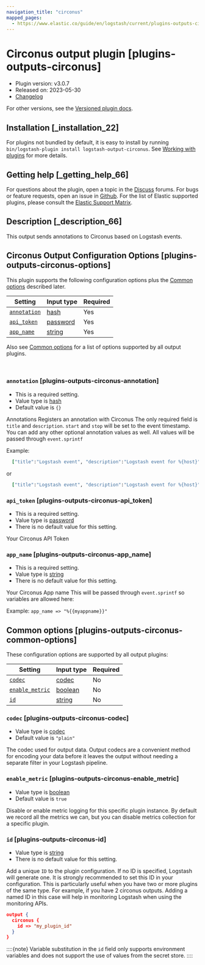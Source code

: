 ```yaml
---
navigation_title: "circonus"
mapped_pages:
  - https://www.elastic.co/guide/en/logstash/current/plugins-outputs-circonus.html
---
```


# Circonus output plugin [plugins-outputs-circonus]


* Plugin version: v3.0.7
* Released on: 2023-05-30
* [Changelog](https://github.com/logstash-plugins/logstash-output-circonus/blob/v3.0.7/CHANGELOG.md)

For other versions, see the [Versioned plugin docs](logstash-docs://docs/reference/output-circonus-index.md).

## Installation [_installation_22]

For plugins not bundled by default, it is easy to install by running `bin/logstash-plugin install logstash-output-circonus`. See [Working with plugins](/reference/working-with-plugins.md) for more details.


## Getting help [_getting_help_66]

For questions about the plugin, open a topic in the [Discuss](http://discuss.elastic.co) forums. For bugs or feature requests, open an issue in [Github](https://github.com/logstash-plugins/logstash-output-circonus). For the list of Elastic supported plugins, please consult the [Elastic Support Matrix](https://www.elastic.co/support/matrix#logstash_plugins).


## Description [_description_66]

This output sends annotations to Circonus based on Logstash events.


## Circonus Output Configuration Options [plugins-outputs-circonus-options]

This plugin supports the following configuration options plus the [Common options](#plugins-outputs-circonus-common-options) described later.

| Setting | Input type | Required |
| --- | --- | --- |
| [`annotation`](#plugins-outputs-circonus-annotation) | [hash](/reference/configuration-file-structure.md#hash) | Yes |
| [`api_token`](#plugins-outputs-circonus-api_token) | [password](/reference/configuration-file-structure.md#password) | Yes |
| [`app_name`](#plugins-outputs-circonus-app_name) | [string](/reference/configuration-file-structure.md#string) | Yes |

Also see [Common options](#plugins-outputs-circonus-common-options) for a list of options supported by all output plugins.

 

### `annotation` [plugins-outputs-circonus-annotation]

* This is a required setting.
* Value type is [hash](/reference/configuration-file-structure.md#hash)
* Default value is `{}`

Annotations Registers an annotation with Circonus The only required field is `title` and `description`. `start` and `stop` will be set to the event timestamp. You can add any other optional annotation values as well. All values will be passed through `event.sprintf`

Example:

```ruby
  ["title":"Logstash event", "description":"Logstash event for %{host}"]
```

or

```ruby
  ["title":"Logstash event", "description":"Logstash event for %{host}", "parent_id", "1"]
```


### `api_token` [plugins-outputs-circonus-api_token]

* This is a required setting.
* Value type is [password](/reference/configuration-file-structure.md#password)
* There is no default value for this setting.

Your Circonus API Token


### `app_name` [plugins-outputs-circonus-app_name]

* This is a required setting.
* Value type is [string](/reference/configuration-file-structure.md#string)
* There is no default value for this setting.

Your Circonus App name This will be passed through `event.sprintf` so variables are allowed here:

Example: `app_name => "%{{myappname}}"`



## Common options [plugins-outputs-circonus-common-options]

These configuration options are supported by all output plugins:

| Setting | Input type | Required |
| --- | --- | --- |
| [`codec`](#plugins-outputs-circonus-codec) | [codec](/reference/configuration-file-structure.md#codec) | No |
| [`enable_metric`](#plugins-outputs-circonus-enable_metric) | [boolean](/reference/configuration-file-structure.md#boolean) | No |
| [`id`](#plugins-outputs-circonus-id) | [string](/reference/configuration-file-structure.md#string) | No |

### `codec` [plugins-outputs-circonus-codec]

* Value type is [codec](/reference/configuration-file-structure.md#codec)
* Default value is `"plain"`

The codec used for output data. Output codecs are a convenient method for encoding your data before it leaves the output without needing a separate filter in your Logstash pipeline.


### `enable_metric` [plugins-outputs-circonus-enable_metric]

* Value type is [boolean](/reference/configuration-file-structure.md#boolean)
* Default value is `true`

Disable or enable metric logging for this specific plugin instance. By default we record all the metrics we can, but you can disable metrics collection for a specific plugin.


### `id` [plugins-outputs-circonus-id]

* Value type is [string](/reference/configuration-file-structure.md#string)
* There is no default value for this setting.

Add a unique `ID` to the plugin configuration. If no ID is specified, Logstash will generate one. It is strongly recommended to set this ID in your configuration. This is particularly useful when you have two or more plugins of the same type. For example, if you have 2 circonus outputs. Adding a named ID in this case will help in monitoring Logstash when using the monitoring APIs.

```json
output {
  circonus {
    id => "my_plugin_id"
  }
}
```

::::{note}
Variable substitution in the `id` field only supports environment variables and does not support the use of values from the secret store.
::::




